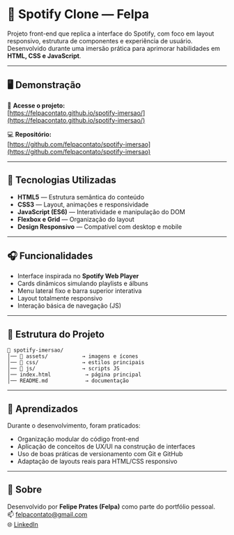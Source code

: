 # 🎵 Spotify Clone — Felpa

Projeto front-end que replica a interface do Spotify, com foco em layout responsivo, estrutura de componentes e experiência de usuário.  
Desenvolvido durante uma imersão prática para aprimorar habilidades em **HTML, CSS e JavaScript**.

---

## 🖥️ Demonstração

🔗 **Acesse o projeto:**  
[https://felpacontato.github.io/spotify-imersao/](https://felpacontato.github.io/spotify-imersao/)

💻 **Repositório:**  
[https://github.com/felpacontato/spotify-imersao](https://github.com/felpacontato/spotify-imersao)

---

## 🚀 Tecnologias Utilizadas

- **HTML5** — Estrutura semântica do conteúdo  
- **CSS3** — Layout, animações e responsividade  
- **JavaScript (ES6)** — Interatividade e manipulação do DOM  
- **Flexbox e Grid** — Organização do layout  
- **Design Responsivo** — Compatível com desktop e mobile  

---

## 🎧 Funcionalidades

- Interface inspirada no **Spotify Web Player**  
- Cards dinâmicos simulando playlists e álbuns  
- Menu lateral fixo e barra superior interativa  
- Layout totalmente responsivo  
- Interação básica de navegação (JS)

---

## 📂 Estrutura do Projeto

```
📁 spotify-imersao/
│── 📁 assets/           → imagens e ícones
│── 📁 css/              → estilos principais
│── 📁 js/               → scripts JS
│── index.html           → página principal
│── README.md            → documentação
```

---

## 🧠 Aprendizados

Durante o desenvolvimento, foram praticados:
- Organização modular do código front-end  
- Aplicação de conceitos de UX/UI na construção de interfaces  
- Uso de boas práticas de versionamento com Git e GitHub  
- Adaptação de layouts reais para HTML/CSS responsivo  

---

## 💼 Sobre

Desenvolvido por **Felipe Prates (Felpa)** como parte do portfólio pessoal.  
📫 [felpacontato@gmail.com](mailto:felpacontato@gmail.com)  
🌐 [LinkedIn](https://www.linkedin.com/in/felpacontato)
